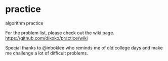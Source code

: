 # practice
algorithm practice

For the problem list, please check out the wiki page.
https://github.com/dikoko/practice/wiki

Special thanks to @inboklee who reminds me of old college days and make me challenge a lot of difficult problems.

